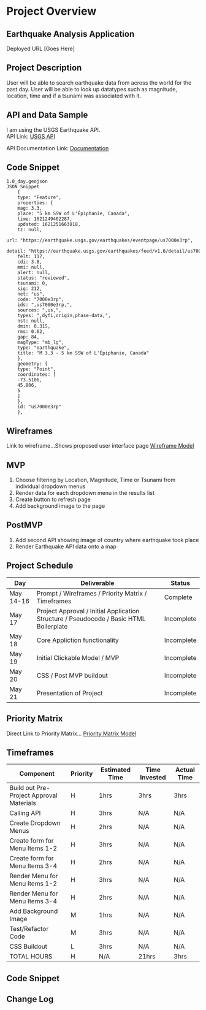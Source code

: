 # Project Overview

## Earthquake Analysis Application
Deployed URL [Goes Here]

## Project Description
User will be able to search earthquake data from across the world for the past day.  User will be able to look up datatypes such as magnitude, location, time and if a tsunami was associated with it.

## API and Data Sample
I am using the USGS Earthquake API.  
API Link: [USGS API](https://earthquake.usgs.gov/earthquakes/feed/v1.0/summary/)

API Documentation Link: [Documentation](https://earthquake.usgs.gov/earthquakes/feed/v1.0/geojson.php)

## Code Snippet
```
1.0_day.geojson
JSON Snippet
	{
	type: "Feature",
	properties: {
	mag: 3.3,
	place: "5 km SSW of L'Épiphanie, Canada",
	time: 1621249402287,
	updated: 1621251663818,
	tz: null,
	url: "https://earthquake.usgs.gov/earthquakes/eventpage/us7000e3rp",
	detail: "https://earthquake.usgs.gov/earthquakes/feed/v1.0/detail/us7000e3rp.geojson",
	felt: 117,
	cdi: 3.8,
	mmi: null,
	alert: null,
	status: "reviewed",
	tsunami: 0,
	sig: 212,
	net: "us",
	code: "7000e3rp",
	ids: ",us7000e3rp,",
	sources: ",us,",
	types: ",dyfi,origin,phase-data,",
	nst: null,
	dmin: 0.315,
	rms: 0.62,
	gap: 84,
	magType: "mb_lg",
	type: "earthquake",
	title: "M 3.3 - 5 km SSW of L'Épiphanie, Canada"
	},
	geometry: {
	type: "Point",
	coordinates: [
	-73.5106,
	45.806,
	5
	]
	},
	id: "us7000e3rp"
	},
```
## Wireframes
Link to wireframe…Shows proposed user interface page
[Wireframe Model](https://imgur.com/x1icC5T)

## MVP
1. Choose filtering by Location, Magnitude, Time or Tsunami from individual dropdown menus
2. Render data for each dropdown menu in the results list
3. Create button to refresh page
4. Add background image to the page

## PostMVP
1. Add second API showing image of country where earthquake took place
2. Render Earthquake API data onto a map

## Project Schedule
|   Day   |   Deliverable   |   Status   |
|---------|-----------------|------------|
| May 14-16 | Prompt / Wireframes / Priority Matrix / Timeframes| Complete |
| May 17 | Project Approval / Initial Application Structure / Pseudocode / Basic HTML Boilerplate | Incomplete |
| May 18 | Core Appliction functionality | Incomplete |
| May 19 | Initial Clickable Model / MVP | Incomplete |
| May 20 | CSS / Post MVP buildout | Incomplete |
| May 21 | Presentation of Project | Incomplete |

## Priority Matrix
Direct Link to Priority Matrix... [Priority Matrix Model](https://imgur.com/z1cD0Gt)

## Timeframes
| Component | Priority | Estimated Time | Time Invested | Actual Time |
|-----------|----------|----------------|---------------|-------------|
| Build out Pre-Project Approval Materials | H | 1hrs | 3hrs | 3hrs |
| Calling API | H | 3hrs | N/A | N/A | N/A |
| Create Dropdown Menus | H | 2hrs | N/A | N/A |
| Create form for Menu Items 1-2 | H | 3hrs | N/A | N/A |
| Create form for Menu Items 3-4 | H | 2hrs | N/A | N/A |
| Render Menu for Menu Items 1-2 | H | 3hrs | N/A | N/A |
| Render Menu for Menu Items 3-4 | H | 2hrs | N/A | N/A |
| Add Background Image | M | 1hrs | N/A | N/A |
| Test/Refactor Code | M | 3hrs | N/A | N/A |
| CSS Buildout | L | 3hrs | N/A | N/A |
| TOTAL HOURS | H | N/A | 21hrs | 3hrs | 3hrs |

## Code Snippet

## Change Log
